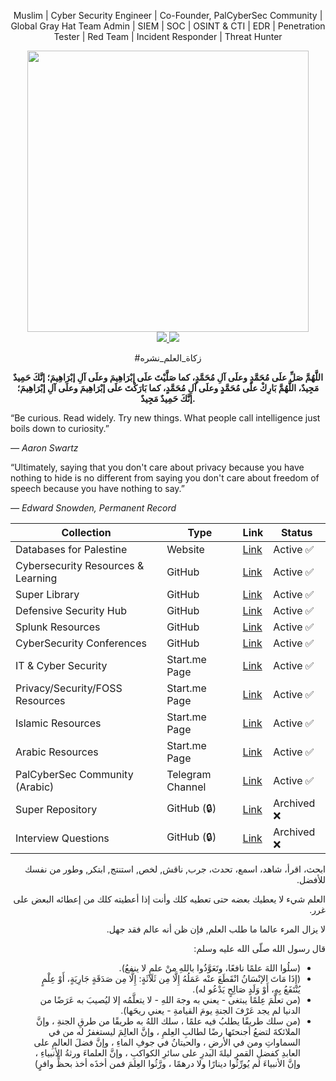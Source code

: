 <p align="center">Muslim | Cyber Security Engineer | Co-Founder, PalCyberSec Community | Global Gray Hat Team Admin | SIEM | SOC | OSINT & CTI | EDR | Penetration Tester | Red Team | Incident Responder | Threat Hunter</p>
<div id="header" align="center">
  <img src="https://github.com/user-attachments/assets/24268a88-7fea-44af-9ab1-fcec6be936db" width="450"/>
  <br>
<a href="https://techforpalestine.org/">
<img src="https://raw.githubusercontent.com/Safouene1/support-palestine-banner/master/StandWithPalestine.svg">
</a>
<a href="https://techforpalestine.org/">
<img src="https://badge.techforpalestine.org/default">
</a>
<p>#زكاة_العلم_نشره</p>
<b><p align="center">اللَّهُمَّ صَلِّ علَى مُحَمَّدٍ وعلَى آلِ مُحَمَّدٍ، كما صَلَّيْتَ علَى إبْرَاهِيمَ وعلَى آلِ إبْرَاهِيمَ؛ إنَّكَ حَمِيدٌ مَجِيدٌ، اللَّهُمَّ بَارِكْ علَى مُحَمَّدٍ وعلَى آلِ مُحَمَّدٍ، كما بَارَكْتَ علَى إبْرَاهِيمَ وعلَى آلِ إبْرَاهِيمَ؛ إنَّكَ حَمِيدٌ مَجِيدٌ.</p></b>

</div>

“Be curious. Read widely. Try new things. What people call intelligence just boils down to curiosity.”

*― Aaron Swartz*

“Ultimately, saying that you don't care about privacy because you have nothing to hide is no different from saying you don't care about freedom of speech because you have nothing to say.”

*― Edward Snowden, Permanent Record*

<div align="center">

| Collection                         | Type         | Link                                                                              | Status     |
|------------------------------------|--------------|-----------------------------------------------------------------------------------|------------|
| Databases for Palestine            | Website      | [Link](https://databasesforpalestine.org/)                                        | Active ✅  |
| Cybersecurity Resources & Learning | GitHub       | [Link](https://github.com/MrM8BRH/CRLJ)                                           | Active ✅  |
| Super Library                      | GitHub       | [Link](https://github.com/MrM8BRH/SuperLibrary)                                   | Active ✅  |
| Defensive Security Hub             | GitHub       | [Link](https://github.com/MrM8BRH/Defensive-Security-Hub)                         | Active ✅  |
| Splunk Resources                   | GitHub       | [Link](https://github.com/MrM8BRH/Splunk)                                         | Active ✅  |
| CyberSecurity Conferences          | GitHub       | [Link](https://github.com/MrM8BRH/CyberSecurity_Conferences)                      | Active ✅  |
| IT & Cyber Security                | Start.me Page | [Link](https://start.me/p/KMqznE/it-cyber-security)                              | Active ✅  |
| Privacy/Security/FOSS Resources    | Start.me Page | [Link](https://start.me/p/Kgj6nq/privacy-security-foss-resources)                | Active ✅  |
| Islamic Resources                  | Start.me Page | [Link](https://start.me/p/gG7rbp/islamic-resources)                              | Active ✅  |
| Arabic Resources                   | Start.me Page | [Link](https://start.me/p/KMqLLz/arabic)                                         | Active ✅  |
| PalCyberSec Community (Arabic)     | Telegram Channel | [Link](https://t.me/palcyberseccommunity)                                     | Active ✅  |
| Super Repository                   | GitHub (🔒)  | [Link](https://github.com/MrM8BRH/SuperRepository)                                | Archived ❌ |
| Interview Questions                | GitHub (🔒)  | [Link](https://github.com/MrM8BRH/Interview-Questions)                            | Archived ❌ |

</div>

<div dir="rtl">

ابحث، اقرأ، شاهد، اسمع، تحدث، جرب, ناقش, لخص, استنتج, ابتكر, وطور من نفسك للأفضل.

العلم شيء لا يعطيك بعضه حتى تعطيه كلك وأنت إذا أعطيته كلك من إعطائه البعض على غرر.

لا يزال المرء عالما ما طلب العلم, فإن ظن أنه عالم فقد جهل.

قال رسول الله صلّى الله عليه وسلم:
- (سلُوا اللهَ علمًا نافعًا، وتَعَوَّذُوا باللهِ منْ علمٍ لا ينفعُ).
- (إِذَا مَاتَ الإنْسَانُ انْقَطَعَ عنْه عَمَلُهُ إِلَّا مِن ثَلَاثَةٍ: إِلَّا مِن صَدَقَةٍ جَارِيَةٍ، أَوْ عِلْمٍ يُنْتَفَعُ بِهِ، أَوْ وَلَدٍ صَالِحٍ يَدْعُو له).
- (من تعلَّمَ عِلمًا يبتغى - يعني به وجهَ اللهِ - لا يتعلَّمُه إلا ليُصيبَ به عَرَضًا من الدنيا لم يجد عَرْفَ الجنةِ يومَ القيامةِ - يعني ريحَها).
- (من سلك طريقًا يطلبُ فيه علمًا ، سلك اللهُ به طريقًا من طرقِ الجنةِ ، وإنَّ الملائكةَ لتضعُ أجنحتَها رضًا لطالبِ العِلمِ ، وإنَّ العالِمَ ليستغفرُ له من في السماواتِ ومن في الأرضِ ، والحيتانُ في جوفِ الماءِ ، وإنَّ فضلَ العالمِ على العابدِ كفضلِ القمرِ ليلةَ البدرِ على سائرِ الكواكبِ ، وإنَّ العلماءَ ورثةُ الأنبياءِ ، وإنَّ الأنبياءَ لم يُورِّثُوا دينارًا ولا درهمًا ، ورَّثُوا العِلمَ فمن أخذَه أخذ بحظٍّ وافرٍ)
</div>
